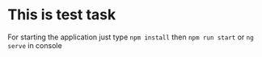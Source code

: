 # This is test task
For starting the application just type `npm install` then `npm run start` or `ng serve` in console
